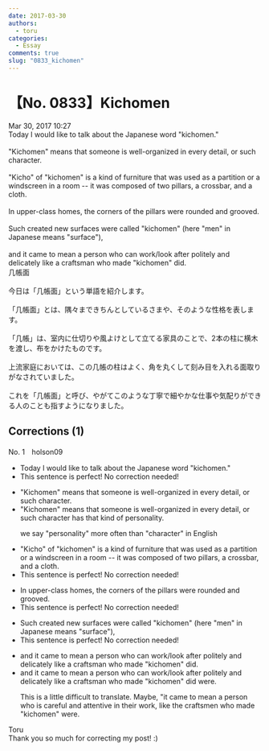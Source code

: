 ```yaml
---
date: 2017-03-30
authors:
  - toru
categories:
  - Essay
comments: true
slug: "0833_kichomen"
---
```


# 【No. 0833】Kichomen
<div class="date">Mar 30, 2017 10:27</div>
<div id="post"><div id="body_show_ori">
Today I would like to talk about the Japanese word "kichomen."<br/><br/>"Kichomen" means that someone is well-organized in every detail, or such character.<br/><br/>"Kicho" of "kichomen" is a kind of furniture that was used as a partition or a windscreen in a room -- it was composed of two pillars, a crossbar, and a cloth.<br/><br/>In upper-class homes, the corners of the pillars were rounded and grooved.<br/><br/>Such created new surfaces were called "kichomen" (here "men" in Japanese means "surface"), <br/><br/>and it came to mean a person who can work/look after politely and delicately like a craftsman who made "kichomen" did.
</div></div>

<!-- more -->

<div id="post_ja"><div id="body_show_mo">
几帳面<br/><br/>今日は「几帳面」という単語を紹介します。<br/><br/>「几帳面」とは、隅々まできちんとしているさまや、そのような性格を表します。<br/><br/>「几帳」は、室内に仕切りや風よけとして立てる家具のことで、2本の柱に横木を渡し、布をかけたものです。<br/><br/>上流家庭においては、この几帳の柱はよく、角を丸くして刻み目を入れる面取りがなされていました。<br/><br/>これを「几帳面」と呼び、やがてこのような丁寧で細やかな仕事や気配りができる人のことも指すようになりました。
</div></div>

## Corrections (1)
<div id="block"><div class="first_name"> No. 1　<span class="just_name">holson09</span></div><div id="block2">
<ul class="correction_field">
<li class="incorrect">Today I would like to talk about the Japanese word "kichomen."</li>
<li class="corrected perfect">This sentence is perfect! No correction needed!</li>
</ul>
<ul class="correction_field">
<li class="incorrect">"Kichomen" means that someone is well-organized in every detail, or such character.</li>
<li class="corrected correct">
"Kichomen" means that someone is well-organized in every detail, or <span class="sline">such character </span><span class="f_blue">has that kind of personality</span>.
<p class="correction_comment">we say "personality" more often than "character" in English</p>
</li>
</ul>
<ul class="correction_field">
<li class="incorrect">"Kicho" of "kichomen" is a kind of furniture that was used as a partition or a windscreen in a room -- it was composed of two pillars, a crossbar, and a cloth.</li>
<li class="corrected perfect">This sentence is perfect! No correction needed!</li>
</ul>
<ul class="correction_field">
<li class="incorrect">In upper-class homes, the corners of the pillars were rounded and grooved.</li>
<li class="corrected perfect">This sentence is perfect! No correction needed!</li>
</ul>
<ul class="correction_field">
<li class="incorrect">Such created new surfaces were called "kichomen" (here "men" in Japanese means "surface"), </li>
<li class="corrected perfect">This sentence is perfect! No correction needed!</li>
</ul>
<ul class="correction_field">
<li class="incorrect">and it came to mean a person who can work/look after politely and delicately like a craftsman who made "kichomen" did.</li>
<li class="corrected correct">
and it came to mean a person who can work/look after politely and delicately like a craftsman who made "kichomen" <span class="f_red">did </span><span class="f_blue">were.</span>
<p class="correction_comment">This is a little difficult to translate. Maybe, "it came to mean a person who is careful and attentive in their work, like the craftsmen who made "kichomen" were.</p>
</li>
</ul>
</div><div class="name"><span class="just_name">Toru</span><br>
Thank you so much for correcting my post! :)
</div>
</div>
